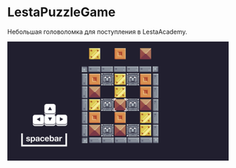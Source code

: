 # LestaPuzzleGame
Небольшая головоломка для поступления в LestaAcademy.

![alt text](https://github.com/ChernakovEgor/LestaPuzzleGame/blob/master/screen.png)


